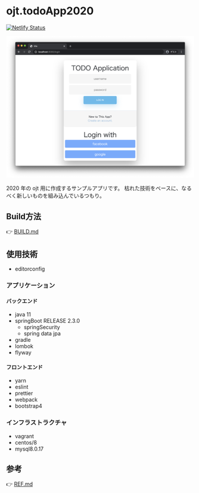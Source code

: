 # ojt.todoApp2020

[![Netlify Status](https://api.netlify.com/api/v1/badges/7bc950f1-62e2-4ac4-ab08-664f4e2e5e1b/deploy-status)](https://app.netlify.com/sites/ojt-todoapp2020/deploys)

![loginPage](docs/img/login.png)

2020 年の ojt 用に作成するサンプルアプリです。
枯れた技術をベースに、なるべく新しいものを組み込んでいるつもり。

## Build方法

👉 [BUILD.md](docs/build.md)

## 使用技術

- editorconfig

### アプリケーション

#### バックエンド

- java 11
- springBoot RELEASE 2.3.0
  - springSecurity
  - spring data jpa
- gradle
- lombok
- flyway

#### フロントエンド

- yarn
- eslint
- prettier
- webpack
- bootstrap4

### インフラストラクチャ

- vagrant
- centos/8
- mysql8.0.17

## 参考

👉 [REF.md](docs/reference.md)
